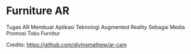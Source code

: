 # Furniture AR
Tugas AR Membuat Aplikasi Teknologi Augmented Reality Sebagai Media Promosi Toko Furnitur

Credits: https://github.com/divinsmathew/ar-cam
